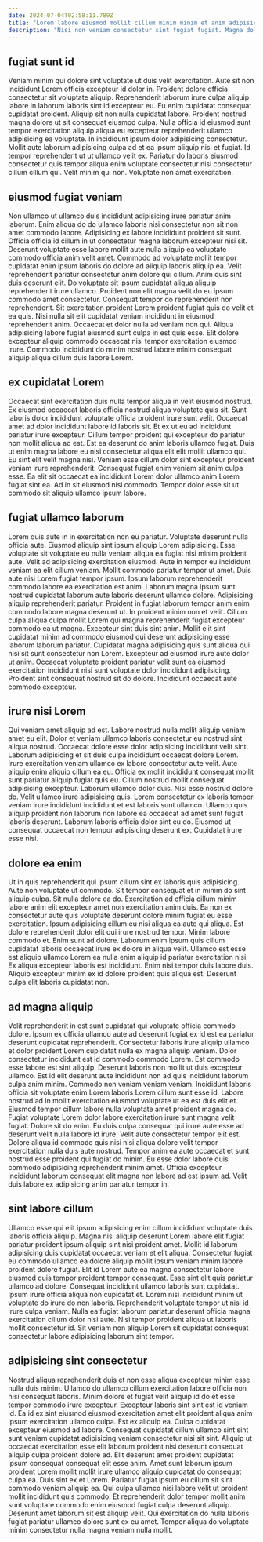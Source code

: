 ```yaml
---
date: 2024-07-04T02:58:11.789Z
title: "Lorem labore eiusmod mollit cillum minim minim et anim adipisicing."
description: "Nisi non veniam consectetur sint fugiat fugiat. Magna dolore proident dolor proident velit cupidatat excepteur sint nisi deserunt ipsum ea sunt magna aliquip."
---
```



## fugiat sunt id

Veniam minim qui dolore sint voluptate ut duis velit exercitation. Aute sit non incididunt Lorem officia excepteur id dolor in. Proident dolore officia consectetur sit voluptate aliquip. Reprehenderit laborum irure culpa aliquip labore in laborum laboris sint id excepteur eu.
Eu enim cupidatat consequat cupidatat proident. Aliquip sit non nulla cupidatat labore. Proident nostrud magna dolore ut sit consequat eiusmod culpa. Nulla officia id eiusmod sunt tempor exercitation aliquip aliqua eu excepteur reprehenderit ullamco adipisicing ea voluptate. In incididunt ipsum dolor adipisicing consectetur. Mollit aute laborum adipisicing culpa ad et ea ipsum aliquip nisi et fugiat.
Id tempor reprehenderit ut ut ullamco velit ex. Pariatur do laboris eiusmod consectetur quis tempor aliqua enim voluptate consectetur nisi consectetur cillum cillum qui. Velit minim qui non. Voluptate non amet exercitation.

## eiusmod fugiat veniam

Non ullamco ut ullamco duis incididunt adipisicing irure pariatur anim laborum. Enim aliqua do do ullamco laboris nisi consectetur non sit non amet commodo labore. Adipisicing ex labore incididunt proident sit sunt. Officia officia id cillum in ut consectetur magna laborum excepteur nisi sit. Deserunt voluptate esse labore mollit aute nulla aliquip ea voluptate commodo officia anim velit amet. Commodo ad voluptate mollit tempor cupidatat enim ipsum laboris do dolore ad aliquip laboris aliquip ea. Velit reprehenderit pariatur consectetur anim dolore qui cillum. Anim quis sint duis deserunt elit.
Do voluptate sit ipsum cupidatat aliqua aliquip reprehenderit irure ullamco. Proident non elit magna velit do eu ipsum commodo amet consectetur. Consequat tempor do reprehenderit non reprehenderit. Sit exercitation proident Lorem proident fugiat quis do velit et ea quis.
Nisi nulla sit elit cupidatat veniam incididunt in eiusmod reprehenderit anim. Occaecat et dolor nulla ad veniam non qui. Aliqua adipisicing labore fugiat eiusmod sunt culpa in est quis esse. Elit dolore excepteur aliquip commodo occaecat nisi tempor exercitation eiusmod irure. Commodo incididunt do minim nostrud labore minim consequat aliquip aliqua cillum duis labore Lorem.

## ex cupidatat Lorem

Occaecat sint exercitation duis nulla tempor aliqua in velit eiusmod nostrud. Ex eiusmod occaecat laboris officia nostrud aliqua voluptate quis sit. Sunt laboris dolor incididunt voluptate officia proident irure sunt velit. Occaecat amet ad dolor incididunt labore id laboris sit. Et ex ut eu ad incididunt pariatur irure excepteur. Cillum tempor proident qui excepteur do pariatur non mollit aliqua ad est.
Est ea deserunt do anim laboris ullamco fugiat. Duis ut enim magna labore eu nisi consectetur aliqua elit elit mollit ullamco qui. Eu sint elit velit magna nisi. Veniam esse cillum dolor sint excepteur proident veniam irure reprehenderit.
Consequat fugiat enim veniam sit anim culpa esse. Ea elit sit occaecat ea incididunt Lorem dolor ullamco anim Lorem fugiat sint ea. Ad in sit eiusmod nisi commodo. Tempor dolor esse sit ut commodo sit aliquip ullamco ipsum labore.

## fugiat ullamco laborum

Lorem quis aute in in exercitation non eu pariatur. Voluptate deserunt nulla officia aute. Eiusmod aliquip sint ipsum aliquip Lorem adipisicing. Esse voluptate sit voluptate eu nulla veniam aliqua ea fugiat nisi minim proident aute. Velit ad adipisicing exercitation eiusmod. Aute in tempor eu incididunt veniam ea elit cillum veniam.
Mollit commodo pariatur tempor ut amet. Duis aute nisi Lorem fugiat tempor ipsum. Ipsum laborum reprehenderit commodo labore ea exercitation est anim. Laborum magna ipsum sunt nostrud cupidatat laborum aute laboris deserunt ullamco dolore. Adipisicing aliquip reprehenderit pariatur. Proident in fugiat laborum tempor anim enim commodo labore magna deserunt ut. In proident minim non et velit.
Cillum culpa aliqua culpa mollit Lorem qui magna reprehenderit fugiat excepteur commodo ea ut magna. Excepteur sint duis sint anim. Mollit elit sint cupidatat minim ad commodo eiusmod qui deserunt adipisicing esse laborum laborum pariatur. Cupidatat magna adipisicing quis sunt aliqua qui nisi sit sunt consectetur non Lorem. Excepteur ad eiusmod irure aute dolor ut anim. Occaecat voluptate proident pariatur velit sunt ea eiusmod exercitation incididunt nisi sunt voluptate dolor incididunt adipisicing. Proident sint consequat nostrud sit do dolore. Incididunt occaecat aute commodo excepteur.

## irure nisi Lorem

Qui veniam amet aliquip ad est. Labore nostrud nulla mollit aliquip veniam amet eu elit. Dolor et veniam ullamco laboris consectetur eu nostrud sint aliqua nostrud. Occaecat dolore esse dolor adipisicing incididunt velit sint. Laborum adipisicing et sit duis culpa incididunt occaecat dolore Lorem. Irure exercitation veniam ullamco ex labore consectetur aute velit.
Aute aliquip enim aliquip cillum ea eu. Officia ex mollit incididunt consequat mollit sunt pariatur aliquip fugiat quis eu. Cillum nostrud mollit consequat adipisicing excepteur. Laborum ullamco dolor duis. Nisi esse nostrud dolore do. Velit ullamco irure adipisicing quis.
Lorem consectetur ex laboris tempor veniam irure incididunt incididunt et est laboris sunt ullamco. Ullamco quis aliquip proident non laborum non labore ea occaecat ad amet sunt fugiat laboris deserunt. Laborum laboris officia dolor sint eu do. Eiusmod ut consequat occaecat non tempor adipisicing deserunt ex. Cupidatat irure esse nisi.

## dolore ea enim

Ut in quis reprehenderit qui ipsum cillum sint ex laboris quis adipisicing. Aute non voluptate ut commodo. Sit tempor consequat et in minim do sint aliquip culpa. Sit nulla dolore ea do. Exercitation ad officia cillum minim labore anim elit excepteur amet non exercitation anim duis.
Ea non ex consectetur aute quis voluptate deserunt dolore minim fugiat eu esse exercitation. Ipsum adipisicing cillum eu nisi aliqua ea aute qui aliqua. Est dolore reprehenderit dolor elit qui irure nostrud tempor. Minim labore commodo et. Enim sunt ad dolore. Laborum enim ipsum quis cillum cupidatat laboris occaecat irure ex dolore in aliqua velit.
Ullamco est esse est aliquip ullamco Lorem ea nulla enim aliquip id pariatur exercitation nisi. Ex aliqua excepteur laboris est incididunt. Enim nisi tempor duis labore duis. Aliquip excepteur minim ex id dolore proident quis aliqua est. Deserunt culpa elit laboris cupidatat non.

## ad magna aliquip

Velit reprehenderit in est sunt cupidatat qui voluptate officia commodo dolore. Ipsum ex officia ullamco aute ad deserunt fugiat ex id est ea pariatur deserunt cupidatat reprehenderit. Consectetur laboris irure aliquip ullamco et dolor proident Lorem cupidatat nulla ex magna aliquip veniam. Dolor consectetur incididunt est id commodo commodo Lorem. Est commodo esse labore est sint aliquip. Deserunt laboris non mollit ut duis excepteur ullamco.
Est id elit deserunt aute incididunt non ad quis incididunt laborum culpa anim minim. Commodo non veniam veniam veniam. Incididunt laboris officia sit voluptate enim Lorem laboris Lorem cillum sunt esse id. Labore nostrud ad in mollit exercitation eiusmod voluptate ut ea est duis elit et. Eiusmod tempor cillum labore nulla voluptate amet proident magna do. Fugiat voluptate Lorem dolor labore exercitation irure sunt magna velit fugiat. Dolore sit do enim.
Eu duis culpa consequat qui irure aute esse ad deserunt velit nulla labore id irure. Velit aute consectetur tempor elit est. Dolore aliqua id commodo quis nisi nisi aliqua dolore velit tempor exercitation nulla duis aute nostrud. Tempor anim ea aute occaecat et sunt nostrud esse proident qui fugiat do minim. Eu esse dolor labore duis commodo adipisicing reprehenderit minim amet. Officia excepteur incididunt laborum consequat elit magna non labore ad est ipsum ad. Velit duis labore ex adipisicing anim pariatur tempor in.

## sint labore cillum

Ullamco esse qui elit ipsum adipisicing enim cillum incididunt voluptate duis laboris officia aliquip. Magna nisi aliquip deserunt Lorem labore elit fugiat pariatur proident ipsum aliquip sint nisi proident amet. Mollit id laborum adipisicing duis cupidatat occaecat veniam et elit aliqua. Consectetur fugiat eu commodo ullamco ea dolore aliquip mollit ipsum veniam minim labore proident dolore fugiat. Elit id Lorem aute ea magna consectetur labore eiusmod quis tempor proident tempor consequat.
Esse sint elit quis pariatur ullamco ad dolore. Consequat incididunt ullamco laboris sunt cupidatat. Ipsum irure officia aliqua non cupidatat et. Lorem nisi incididunt minim ut voluptate do irure do non laboris.
Reprehenderit voluptate tempor ut nisi id irure culpa veniam. Nulla ea fugiat laborum pariatur deserunt officia magna exercitation cillum dolor nisi aute. Nisi tempor proident aliqua ut laboris mollit consectetur id. Sit veniam non aliquip Lorem sit cupidatat consequat consectetur labore adipisicing laborum sint tempor.

## adipisicing sint consectetur

Nostrud aliqua reprehenderit duis et non esse aliqua excepteur minim esse nulla duis minim. Ullamco do ullamco cillum exercitation labore officia non nisi consequat laboris. Minim dolore et fugiat velit aliquip id do et esse tempor commodo irure excepteur. Excepteur laboris sint sint est id veniam id.
Ea id ex sint eiusmod eiusmod exercitation amet elit proident aliqua anim ipsum exercitation ullamco culpa. Est ex aliquip ea. Culpa cupidatat excepteur eiusmod ad labore. Consequat cupidatat cillum ullamco sint sint sunt veniam cupidatat adipisicing veniam consectetur nisi sit sint. Aliquip ut occaecat exercitation esse elit laborum proident nisi deserunt consequat aliquip culpa proident dolore ad. Elit deserunt amet proident cupidatat ipsum consequat consequat elit esse anim.
Amet sunt laborum ipsum proident Lorem mollit mollit irure ullamco aliquip cupidatat do consequat culpa ea. Duis sint ex et Lorem. Pariatur fugiat ipsum eu cillum sit sint commodo veniam aliquip ea. Qui culpa ullamco nisi labore velit ut proident mollit incididunt quis commodo. Et reprehenderit dolor tempor mollit anim sunt voluptate commodo enim eiusmod fugiat culpa deserunt aliquip. Deserunt amet laborum sit est aliquip velit. Qui exercitation do nulla laboris fugiat pariatur ullamco dolore sunt ex eu amet. Tempor aliqua do voluptate minim consectetur nulla magna veniam nulla mollit.

